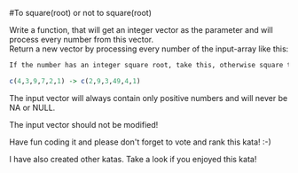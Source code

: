 #To square(root) or not to square(root)

Write a function, that will get an integer vector as the parameter and will process every number from this vector.<br>
Return a new vector by processing every number of the input-array like this:<br>
```R
If the number has an integer square root, take this, otherwise square the number.

c(4,3,9,7,2,1) -> c(2,9,3,49,4,1)
```

The input vector will always contain only positive numbers and will never be NA or NULL.

The input vector should not be modified!

Have fun coding it and please don't forget to vote and rank this kata! :-) 

I have also created other katas. Take a look if you enjoyed this kata!